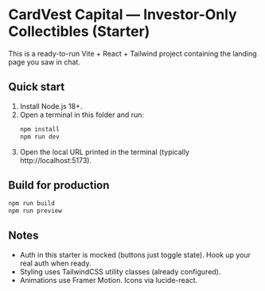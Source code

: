 # CardVest Capital — Investor-Only Collectibles (Starter)

This is a ready-to-run Vite + React + Tailwind project containing the landing page you saw in chat.

## Quick start

1. Install Node.js 18+.
2. Open a terminal in this folder and run:
   ```bash
   npm install
   npm run dev
   ```
3. Open the local URL printed in the terminal (typically http://localhost:5173).

## Build for production
```bash
npm run build
npm run preview
```

## Notes
- Auth in this starter is mocked (buttons just toggle state). Hook up your real auth when ready.
- Styling uses TailwindCSS utility classes (already configured).
- Animations use Framer Motion. Icons via lucide-react.

